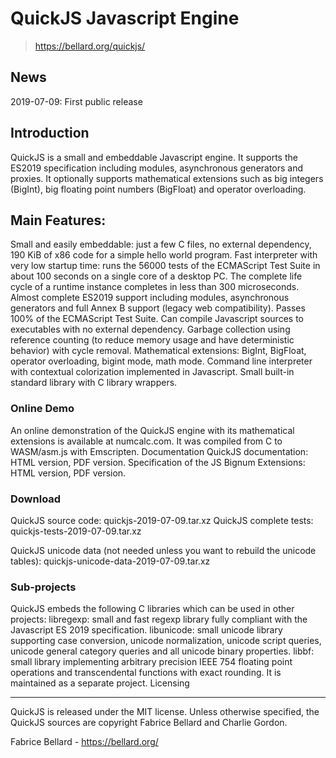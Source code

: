 # QuickJS Javascript Engine
> https://bellard.org/quickjs/
## News
 2019-07-09:
  First public release

## Introduction
QuickJS is a small and embeddable Javascript engine. It supports the ES2019 specification including modules, asynchronous generators and proxies.
It optionally supports mathematical extensions such as big integers (BigInt), big floating point numbers (BigFloat) and operator overloading.

## Main Features:

Small and easily embeddable: just a few C files, no external dependency, 190 KiB of x86 code for a simple hello world program.
Fast interpreter with very low startup time: runs the 56000 tests of the ECMAScript Test Suite in about 100 seconds on a single core of a desktop PC. The complete life cycle of a runtime instance completes in less than 300 microseconds.
Almost complete ES2019 support including modules, asynchronous generators and full Annex B support (legacy web compatibility).
Passes 100% of the ECMAScript Test Suite.
Can compile Javascript sources to executables with no external dependency.
Garbage collection using reference counting (to reduce memory usage and have deterministic behavior) with cycle removal.
Mathematical extensions: BigInt, BigFloat, operator overloading, bigint mode, math mode.
Command line interpreter with contextual colorization implemented in Javascript.
Small built-in standard library with C library wrappers.

### Online Demo
An online demonstration of the QuickJS engine with its mathematical extensions is available at numcalc.com. It was compiled from C to WASM/asm.js with Emscripten.
Documentation
QuickJS documentation: HTML version, PDF version.
Specification of the JS Bignum Extensions: HTML version, PDF version.

### Download
QuickJS source code: quickjs-2019-07-09.tar.xz
QuickJS complete tests: quickjs-tests-2019-07-09.tar.xz

QuickJS unicode data (not needed unless you want to rebuild the unicode tables): quickjs-unicode-data-2019-07-09.tar.xz

### Sub-projects
QuickJS embeds the following C libraries which can be used in other projects:
libregexp: small and fast regexp library fully compliant with the Javascript ES 2019 specification.
libunicode: small unicode library supporting case conversion, unicode normalization, unicode script queries, unicode general category queries and all unicode binary properties.
libbf: small library implementing arbitrary precision IEEE 754 floating point operations and transcendental functions with exact rounding. It is maintained as a separate project.
Licensing

---

QuickJS is released under the MIT license.
Unless otherwise specified, the QuickJS sources are copyright Fabrice Bellard and Charlie Gordon.

Fabrice Bellard - https://bellard.org/